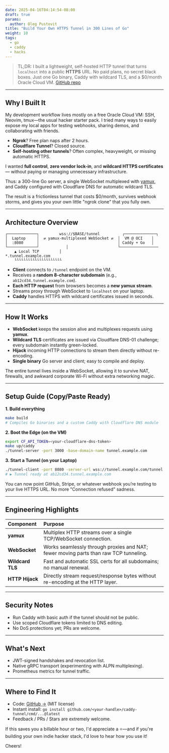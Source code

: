 ```yaml
---
date: 2025-04-16T04:14:54-08:00
draft: true
params:
  author: Oleg Pustovit
title: "Build Your Own HTTPS Tunnel in 300 Lines of Go"
weight: 10
tags:
  - go
  - caddy
  - hacks
---
```


> TL;DR: I built a lightweight, self-hosted HTTP tunnel that turns `localhost` into a public **HTTPS** URL. No paid plans, no secret black boxes. Just one Go binary, Caddy with wildcard TLS, and a $0/month Oracle Cloud VM. [GitHub repo](https://github.com/<your-handle>/caddy-tunnel)

---

## Why I Built It

My development workflow lives mostly on a free Oracle Cloud VM: SSH, Neovim, tmux—the usual hacker starter pack. I tried many ways to easily expose my local apps for testing webhooks, sharing demos, and collaborating with friends.

- **Ngrok**? Free plan naps after 2 hours.
- **Cloudflare Tunnel**? Closed source.
- **Self-hosting other tunnels**? Often complex, heavyweight, or missing automatic HTTPS.

I wanted **full control**, **zero vendor lock-in**, and **wildcard HTTPS certificates** — without paying or managing unnecessary infrastructure.

Thus: a 300-line Go server, a single WebSocket multiplexed with [yamux](https://github.com/hashicorp/yamux), and Caddy configured with Cloudflare DNS for automatic wildcard TLS.

The result is a frictionless tunnel that costs $0/month, survives webhook storms, and gives you your own little "ngrok clone" that you fully own.

---

## Architecture Overview

```text
┌─────────────┐         wss://$BASE/tunnel          ┌──────────────┐
│  Laptop     │  ⇄ yamux-multiplexed WebSocket ⇄  │  VM @ OCI    │
│  :8080      │                                   │ Caddy + Go   │
└─────────────┘            │                      └─────────────────
    ▲ Local TCP         │                            *.tunnel.example.com
    └└└└└└└└└└└└└└└└└└└└└
```

- **Client** connects to `/tunnel` endpoint on the VM.
- Receives a **random 8-character subdomain** (e.g., `ab12cd34.tunnel.example.com`).
- **Each HTTP request** from browsers becomes a **new yamux stream**.
- Streams proxy through WebSocket to `localhost` on your laptop.
- **Caddy** handles HTTPS with wildcard certificates issued in seconds.

---

## How It Works

- **WebSocket** keeps the session alive and multiplexes requests using **yamux**.
- **Wildcard TLS** certificates are issued via Cloudflare DNS-01 challenge; every subdomain instantly green-locked.
- **Hijack** incoming HTTP connections to stream them directly without re-encoding.
- **Single binary** Go server and client; easy to compile and deploy.

The entire tunnel lives inside a WebSocket, allowing it to survive NAT, firewalls, and awkward corporate Wi-Fi without extra networking magic.

---

## Setup Guide (Copy/Paste Ready)

**1. Build everything**

```bash
make build
# Compiles Go binaries and a custom Caddy with Cloudflare DNS module
```

**2. Boot the Edge (on the VM)**

```bash
export CF_API_TOKEN=<your-cloudflare-dns-token>
make up/caddy
./tunnel-server -port 3000 -base-domain-name tunnel.example.com
```

**3. Start a Tunnel (on your Laptop)**

```bash
./tunnel-client -port 8080 -server-url wss://tunnel.example.com/tunnel
# ▶ Tunnel ready at ab12cd34.tunnel.example.com
```

You can now point GitHub, Stripe, or whatever webhook you’re testing to your live HTTPS URL. No more "Connection refused" sadness.

---

## Engineering Highlights

| Component | Purpose |
| :--- | :--- |
| **yamux** | Multiplex HTTP streams over a single TCP/WebSocket connection. |
| **WebSocket** | Works seamlessly through proxies and NAT; fewer moving parts than raw TCP tunneling. |
| **Wildcard TLS** | Fast and automatic SSL certs for all subdomains; no manual renewal. |
| **HTTP Hijack** | Directly stream request/response bytes without re-encoding at the HTTP layer. |

---

## Security Notes

- Run Caddy with basic auth if the tunnel should not be public.
- Use scoped Cloudflare tokens limited to DNS editing.
- No DoS protections yet; PRs are welcome.

---

## What's Next

- JWT-signed handshakes and revocation list.
- Native gRPC transport (experimenting with ALPN multiplexing).
- Prometheus metrics for tunnel traffic.

---

## Where to Find It

- Code: [GitHub →](https://github.com/<your-handle>/caddy-tunnel) (MIT license)
- Instant install: `go install github.com/<your-handle>/caddy-tunnel/cmd/...@latest`
- Feedback / PRs / Stars are extremely welcome.

If this saves you a billable hour or two, I'd appreciate a ⭐—and if you're building your own indie hacker stack, I'd love to hear how you use it!

Cheers!


